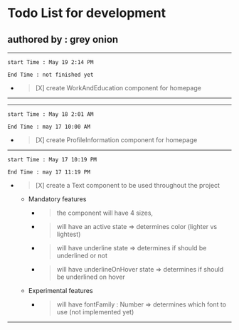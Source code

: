 # Todo List for development
## authored by : grey onion

---
`start Time : May 19 2:14 PM`

`End Time : not finished yet`

- > [X] create WorkAndEducation component for homepage

---



---
`start Time : May 18 2:01 AM`

`End Time : may 17 10:00 AM`

- > [X] create ProfileInformation component for homepage

---


`start Time : May 17 10:19 PM`

`End Time : may 17 11:19 PM`

- > [X] create a Text component to be used throughout the project
    - Mandatory features
        - > the component will have 4 sizes,
        - > will have an active state => determines color (lighter vs lightest)
        - > will have underline state => determines if should be underlined or not
        - > will have underlineOnHover state => determines if should be underlined on hover
    
    - Experimental features 
        - > will have fontFamily : Number => determines which font to use (not implemented yet)

---

